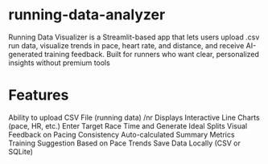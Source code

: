 # running-data-analyzer
Running Data Visualizer is a Streamlit-based app that lets users upload .csv run data, visualize trends in pace, heart rate, and distance, and receive AI-generated training feedback. Built for runners who want clear, personalized insights without premium tools

# Features
Ability to upload CSV File (running data)
/nr
Displays Interactive Line Charts (pace, HR, etc.)
Enter Target Race Time and Generate Ideal Splits
Visual Feedback on Pacing Consistency
Auto-calculated Summary Metrics
Training Suggestion Based on Pace Trends
Save Data Locally (CSV or SQLite)
